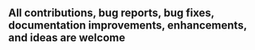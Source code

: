 ## All contributions, bug reports, bug fixes, documentation improvements, enhancements, and ideas are welcome
